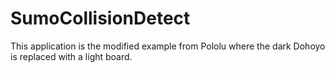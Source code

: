 # SumoCollisionDetect

This application is the modified example from Pololu where the dark Dohoyo is replaced with a light board.
